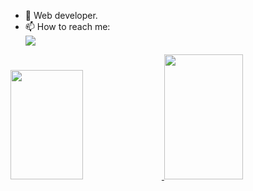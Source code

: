 
- 🔭 Web developer.
- 📫 How to reach me: <div>
 <a href="https://www.linkedin.com/in/matheus-prado-de-oliveira/" target="_blank"><img src="https://img.shields.io/badge/-LinkedIn-%230077B5?style=for-the-badge&logo=linkedin&logoColor=white" target="_blank"></a> 
</div>
<a href="https://github.com/matheusprado1/">
  <img height="175px" width="48%" src="https://github-readme-stats.vercel.app/api?username=matheusprado1&show_icons=true&count_private=true&theme=tokyonight" />
</a>
<a href="https://github.com/matheusprado1/">
 <img height="200px" width="50%" src="https://github-readme-stats.vercel.app/api/top-langs/?username=matheusprado1&show_icons=true&count_private=true&theme=tokyonight" />

